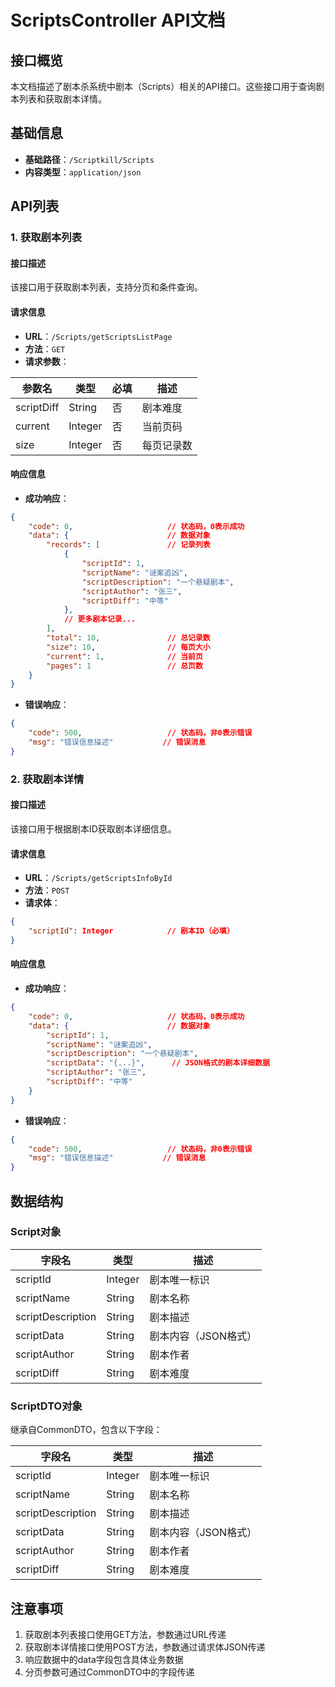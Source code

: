# ScriptsController API文档

## 接口概览

本文档描述了剧本杀系统中剧本（Scripts）相关的API接口。这些接口用于查询剧本列表和获取剧本详情。

## 基础信息

- **基础路径**：`/Scriptkill/Scripts`
- **内容类型**：`application/json`

## API列表

### 1. 获取剧本列表

#### 接口描述

该接口用于获取剧本列表，支持分页和条件查询。

#### 请求信息

- **URL**：`/Scripts/getScriptsListPage`
- **方法**：`GET`
- **请求参数**：

| 参数名 | 类型 | 必填 | 描述 |
| ------ | ---- | ---- | ---- |
| scriptDiff | String | 否 | 剧本难度 |
| current | Integer | 否 | 当前页码 |
| size | Integer | 否 | 每页记录数 |

#### 响应信息

- **成功响应**：

```json
{
    "code": 0,                     // 状态码，0表示成功
    "data": {                      // 数据对象
        "records": [               // 记录列表
            {
                "scriptId": 1,
                "scriptName": "谜案追凶",
                "scriptDescription": "一个悬疑剧本",
                "scriptAuthor": "张三",
                "scriptDiff": "中等"
            },
            // 更多剧本记录...
        ],
        "total": 10,               // 总记录数
        "size": 10,                // 每页大小
        "current": 1,              // 当前页
        "pages": 1                 // 总页数
    }
}
```

- **错误响应**：

```json
{
    "code": 500,                   // 状态码，非0表示错误
    "msg": "错误信息描述"           // 错误消息
}
```

### 2. 获取剧本详情

#### 接口描述

该接口用于根据剧本ID获取剧本详细信息。

#### 请求信息

- **URL**：`/Scripts/getScriptsInfoById`
- **方法**：`POST`
- **请求体**：

```json
{
    "scriptId": Integer            // 剧本ID（必填）
}
```

#### 响应信息

- **成功响应**：

```json
{
    "code": 0,                     // 状态码，0表示成功
    "data": {                      // 数据对象
        "scriptId": 1,
        "scriptName": "谜案追凶",
        "scriptDescription": "一个悬疑剧本",
        "scriptData": "{...}",      // JSON格式的剧本详细数据
        "scriptAuthor": "张三",
        "scriptDiff": "中等"
    }
}
```

- **错误响应**：

```json
{
    "code": 500,                   // 状态码，非0表示错误
    "msg": "错误信息描述"           // 错误消息
}
```

## 数据结构

### Script对象

| 字段名 | 类型 | 描述 |
| ------ | ---- | ---- |
| scriptId | Integer | 剧本唯一标识 |
| scriptName | String | 剧本名称 |
| scriptDescription | String | 剧本描述 |
| scriptData | String | 剧本内容（JSON格式） |
| scriptAuthor | String | 剧本作者 |
| scriptDiff | String | 剧本难度 |

### ScriptDTO对象

继承自CommonDTO，包含以下字段：

| 字段名 | 类型 | 描述 |
| ------ | ---- | ---- |
| scriptId | Integer | 剧本唯一标识 |
| scriptName | String | 剧本名称 |
| scriptDescription | String | 剧本描述 |
| scriptData | String | 剧本内容（JSON格式） |
| scriptAuthor | String | 剧本作者 |
| scriptDiff | String | 剧本难度 |

## 注意事项

1. 获取剧本列表接口使用GET方法，参数通过URL传递
2. 获取剧本详情接口使用POST方法，参数通过请求体JSON传递
3. 响应数据中的data字段包含具体业务数据
4. 分页参数可通过CommonDTO中的字段传递 